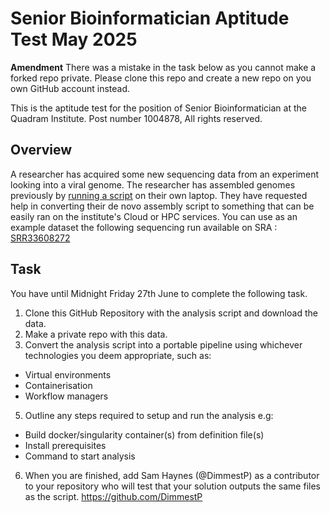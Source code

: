 # Senior Bioinformatician Aptitude Test May 2025
 **Amendment** There was a mistake in the task below as you cannot make a forked repo private. Please clone this repo and create a new repo on you own GitHub account instead.
 
This is the aptitude test for the position of Senior Bioinformatician at the Quadram Institute. Post number 1004878,
All rights reserved.
## Overview
A researcher has acquired some new sequencing data from an experiment looking into a viral genome.
The researcher has assembled genomes previously by [running a script](assembly-script.sh) on their own laptop.
They have requested help in converting their de novo assembly script to something that can be easily ran on the institute's Cloud or HPC services.
You can use as an example dataset the following sequencing run available on SRA : [SRR33608272](https://trace.ncbi.nlm.nih.gov/Traces/?view=run_browser&acc=SRR33608272&display=metadata) 
## Task
You have until Midnight Friday 27th June to complete the following task.
1)	Clone this GitHub Repository with the analysis script and download the data.
3)	Make a private repo with this data.
4)	Convert the analysis script into a portable pipeline using whichever technologies you deem appropriate, such as:
- Virtual environments
- Containerisation
- Workflow managers
5)	Outline any steps required to setup and run the analysis e.g:
- Build docker/singularity container(s) from definition file(s)
- Install prerequisites
- Command to start analysis
6)	When you are finished, add Sam Haynes (@DimmestP) as a contributor to your repository who will test that your solution outputs the same files as the script. https://github.com/DimmestP
